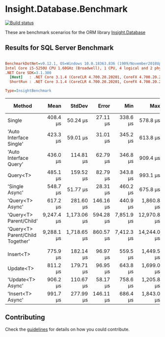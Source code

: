# Insight.Database.Benchmark

[![Build status][build-svg]][build]

These are benchmark scenarios for the ORM library [Insight.Database](https://github.com/jonwagner/Insight.Database)

## Results for SQL Server Benchmark

``` ini

BenchmarkDotNet=v0.12.1, OS=Windows 10.0.18363.836 (1909/November2018Update/19H2)
Intel Core i5-5250U CPU 1.60GHz (Broadwell), 1 CPU, 4 logical and 2 physical cores
.NET Core SDK=3.1.300
  [Host]   : .NET Core 3.1.4 (CoreCLR 4.700.20.20201, CoreFX 4.700.20.22101), X64 RyuJIT  [AttachedDebugger]
  ShortRun : .NET Core 3.1.4 (CoreCLR 4.700.20.20201, CoreFX 4.700.20.22101), X64 RyuJIT

Type=InsightBenchmark  

```
|                           Method |       Mean |      StdDev |     Error |        Min |         Max |    Op/s | Gen 0 | Gen 1 | Gen 2 | Allocated |
|--------------------------------- |-----------:|------------:|----------:|-----------:|------------:|--------:|------:|------:|------:|----------:|
|                           Single |   408.4 μs |    50.24 μs |  27.11 μs |   338.6 μs |    578.8 μs | 2,448.6 |     - |     - |     - |  21.31 KB |
|          &#39;Auto Interface Single&#39; |   423.3 μs |    59.01 μs |  31.01 μs |   345.2 μs |    613.8 μs | 2,362.5 |     - |     - |     - |  21.62 KB |
|           &#39;Auto Interface Query&#39; |   436.0 μs |   114.81 μs |  62.79 μs |   346.8 μs |    909.4 μs | 2,293.8 |     - |     - |     - |  21.62 KB |
|                         Query&lt;T&gt; |   485.1 μs |   159.52 μs |  82.79 μs |   343.8 μs |    993.1 μs | 2,061.5 |     - |     - |     - |   21.3 KB |
|                   &#39;Single Async&#39; |   548.7 μs |    51.77 μs |  28.31 μs |   460.2 μs |    675.8 μs | 1,822.4 |     - |     - |     - |  24.44 KB |
|                 &#39;Query&lt;T&gt; Async&#39; |   617.2 μs |   281.60 μs | 146.16 μs |   440.9 μs |  1,860.8 μs | 1,620.3 |     - |     - |     - |  25.04 KB |
|          &#39;Query&lt;T&gt; Parent/Child&#39; | 9,247.4 μs | 1,173.06 μs | 594.28 μs | 7,851.9 μs | 12,970.8 μs |   108.1 |     - |     - |     - |  43.68 KB |
| &#39;Query&lt;T&gt; Parent/Child Together&#39; | 9,288.1 μs | 1,718.65 μs | 860.57 μs | 7,412.3 μs | 14,244.0 μs |   107.7 |     - |     - |     - |  43.72 KB |
|                                  |            |             |           |            |             |         |       |       |       |           |
|                        Insert&lt;T&gt; |   775.9 μs |   182.14 μs |  96.97 μs |   559.5 μs |  1,449.5 μs | 1,288.9 |     - |     - |     - |   6.46 KB |
|                        Update&lt;T&gt; |   811.2 μs |   179.71 μs |  96.95 μs |   643.8 μs |  1,699.0 μs | 1,232.7 |     - |     - |     - |  24.23 KB |
|                &#39;Update&lt;T&gt; Async&#39; |   906.2 μs |   110.67 μs |  58.17 μs |   758.6 μs |  1,205.8 μs | 1,103.5 |     - |     - |     - |  27.35 KB |
|                &#39;Insert&lt;T&gt; Async&#39; |   991.7 μs |   277.99 μs | 146.11 μs |   686.4 μs |  1,843.0 μs | 1,008.4 |     - |     - |     - |  10.09 KB |


## Contributing

Check the [guidelines](https://github.com/Jaxelr/InsightBenchmark/blob/master/.github/CONTRIBUTING.md) for details on how you could contribute.

[build]: https://ci.appveyor.com/project/Jaxelr/insight-database-benchmark/branch/master?fullLog=true
[build-svg]: https://ci.appveyor.com/api/projects/status/5ljodk64tubam5i5?svg=true
